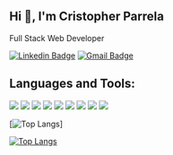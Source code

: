 ## Hi 👋, I'm Cristopher Parrela

 Full Stack Web Developer

[![Linkedin Badge](https://img.shields.io/badge/-LinkedIn-blue?style=for-the-badge&logo=Linkedin&logoColor=white)](https://www.linkedin.com/in/cmparrela/)
[![Gmail Badge](https://img.shields.io/badge/-Gmail-c14438?style=for-the-badge&logo=Gmail&logoColor=white)](mailto:cmparrela@gmail.com)

## Languages and Tools:

![](https://img.shields.io/badge/Code-PHP-informational?style=flat-square&logo=php&color=777bb4&logoColor=8892BF)
![](https://img.shields.io/badge/Code-Laravel-informational?style=flat-square&logo=laravel&color=FF2D20)
![](https://img.shields.io/badge/Code-CodeIgniter-informational?style=flat-square&logo=codeigniter&color=EF4223)
![](https://img.shields.io/badge/Code-JavaScript-informational?style=flat-square&logo=javascript&color=F7DF1E)
![](https://img.shields.io/badge/Tools-Docker-informational?style=flat-square&logo=docker&color=2496ED)
![](https://img.shields.io/badge/Tools-MySQL-informational?style=flat-square&logo=mysql&color=4479A1&logoColor=2496ED)
![](https://img.shields.io/badge/Tools-PostgreSQL-informational?style=flat-square&logo=postgresql&color=336791&logoColor=2496ED)
![](https://img.shields.io/badge/Tools-SQLServer-informational?style=flat-square&logo=microsoft-sql-server&color=CC2927&logoColor=e94840)
![](https://img.shields.io/badge/OS-Linux-informational?style=flat-square&logo=linux&color=fcc624)

[![Top Langs](https://github-readme-stats.vercel.app/api/top-langs/?username=cmparrela&langs_count=8&hide=Visual%20Basic,Dart,html&layout=compact)]

[![Top Langs](https://github-readme-stats.vercel.app/api/top-langs/?username=cmparrela&langs_count=8&hide=html,blade,shell&layout=compact&theme=gruvbox)](https://github.com/cmparrela/github-readme-stats)

